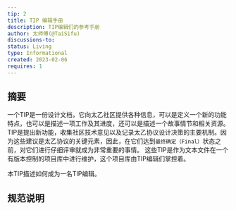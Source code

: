 ```yaml
---
tip: 2
title: TIP 编辑手册
description: TIP编辑们的参考手册
author: 太师傅(@TaiSifu)
discussions-to: 
status: Living
type: Informational
created: 2023-02-06
requires: 1
---
```


## 摘要

一个TIP是一份设计文档，它向太乙社区提供各种信息，可以是定义一个新的功能特点，也可以是描述一项工作及其进度，还可以是描述一个故事情节和相关资源。TIP是提出新功能，收集社区技术意见以及记录太乙协议设计决策的主要机制。因为这些建议是太乙协议的关键元素，因此，在它们达到`最终确定（Final）`状态之前，对它们进行仔细评审就成为非常重要的事情。 这些TIP是作为文本文件在一个有版本控制的项目库中进行维护，这个项目库由TIP编辑们掌控着。

本TIP描述如何成为一名TIP编辑。

## 规范说明

